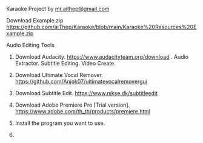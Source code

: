 Karaoke Project by mr.aithep@gmail.com

Download Example.zip
https://github.com/aiThep/Karaoke/blob/main/Karaoke%20Resources%20Example.zip

Audio Editing Tools
1. Download Audacity. https://www.audacityteam.org/download
. Audio Extractor. Subtitle Editing. Video Create.

2. Download Ultimate Vocal Remover. https://github.com/Anjok07/ultimatevocalremovergui
3. Download Subtitle Edit. https://www.nikse.dk/subtitleedit
4. Download Adobe Premiere Pro [Trial version]. https://www.adobe.com/th_th/products/premiere.html
5. Install the program you want to use.
6.
